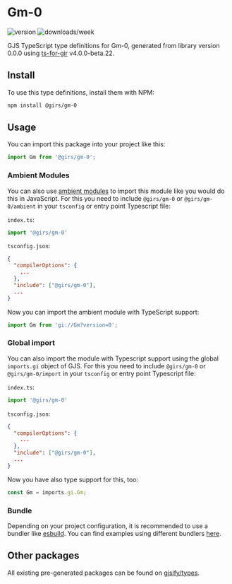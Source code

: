 
# Gm-0

![version](https://img.shields.io/npm/v/@girs/gm-0)
![downloads/week](https://img.shields.io/npm/dw/@girs/gm-0)


GJS TypeScript type definitions for Gm-0, generated from library version 0.0.0 using [ts-for-gir](https://github.com/gjsify/ts-for-gir) v4.0.0-beta.22.


## Install

To use this type definitions, install them with NPM:
```bash
npm install @girs/gm-0
```

## Usage

You can import this package into your project like this:
```ts
import Gm from '@girs/gm-0';
```

### Ambient Modules

You can also use [ambient modules](https://github.com/gjsify/ts-for-gir/tree/main/packages/cli#ambient-modules) to import this module like you would do this in JavaScript.
For this you need to include `@girs/gm-0` or `@girs/gm-0/ambient` in your `tsconfig` or entry point Typescript file:

`index.ts`:
```ts
import '@girs/gm-0'
```

`tsconfig.json`:
```json
{
  "compilerOptions": {
    ...
  },
  "include": ["@girs/gm-0"],
  ...
}
```

Now you can import the ambient module with TypeScript support: 

```ts
import Gm from 'gi://Gm?version=0';
```

### Global import

You can also import the module with Typescript support using the global `imports.gi` object of GJS.
For this you need to include `@girs/gm-0` or `@girs/gm-0/import` in your `tsconfig` or entry point Typescript file:

`index.ts`:
```ts
import '@girs/gm-0'
```

`tsconfig.json`:
```json
{
  "compilerOptions": {
    ...
  },
  "include": ["@girs/gm-0"],
  ...
}
```

Now you have also type support for this, too:

```ts
const Gm = imports.gi.Gm;
```

### Bundle

Depending on your project configuration, it is recommended to use a bundler like [esbuild](https://esbuild.github.io/). You can find examples using different bundlers [here](https://github.com/gjsify/ts-for-gir/tree/main/examples).

## Other packages

All existing pre-generated packages can be found on [gjsify/types](https://github.com/gjsify/types).

